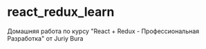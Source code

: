 # react_redux_learn
 Домашняя работа по курсу "React + Redux - Профессиональная Разработка" от Juriy Bura

